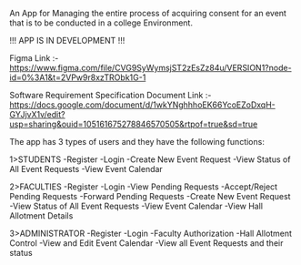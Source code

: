 An App for Managing the entire process of acquiring consent for an event that is to be conducted in a college Environment.

!!! APP IS IN DEVELOPMENT !!!

Figma Link :- https://www.figma.com/file/CVG9SyWymsjST2zEsZz84u/VERSION1?node-id=0%3A1&t=2VPw9r8xzTRObk1G-1

Software Requirement Specification Document Link :- https://docs.google.com/document/d/1wkYNghhhoEK66YcoEZoDxqH-GYJjvX1v/edit?usp=sharing&ouid=105161675278846570505&rtpof=true&sd=true

The app has 3 types of users and they have the following functions:

1>STUDENTS -Register -Login -Create New Event Request -View Status of All Event Requests -View Event Calendar

2>FACULTIES -Register -Login -View Pending Requests -Accept/Reject Pending Requests -Forward Pending Requests -Create New Event Request -View Status of All Event Requests -View Event Calendar -View Hall Allotment Details

3>ADMINISTRATOR -Register -Login -Faculty Authorization -Hall Allotment Control -View and Edit Event Calendar -View all Event Requests and their status

